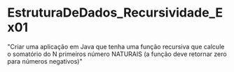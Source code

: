 # EstruturaDeDados_Recursividade_Ex01
"Criar uma aplicação em Java que tenha uma função recursiva que calcule o somatório do N primeiros número NATURAIS (a função deve retornar zero para números negativos)"
